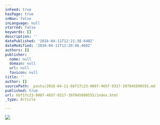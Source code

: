 ```yaml
---
inFeed: true
hasPage: true
inNav: false
inLanguage: null
starred: false
keywords: []
description: ''
datePublished: '2016-04-11T12:21:38.640Z'
dateModified: '2016-04-11T12:20:46.460Z'
authors: []
publisher:
  name: null
  domain: null
  url: null
  favicon: null
title: ''
author: []
sourcePath: _posts/2016-04-11-6bf1fc23-908f-465f-9317-397045890555.md
published: true
url: 6bf1fc23-908f-465f-9317-397045890555/index.html
_type: Article

---
```

![](https://the-grid-user-content.s3-us-west-2.amazonaws.com/248dd6f3-e3d8-4ab7-bd1c-40740505e506.jpg)